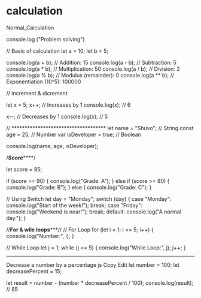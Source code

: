 # calculation
Normal_Calculation

console.log ("Problem solving")


// Basic of calculation 
let a = 10;
let b = 5;

console.log(a + b); // Addition: 15
console.log(a - b); // Subtraction: 5
console.log(a * b); // Multiplication: 50
console.log(a / b); // Division: 2
console.log(a % b); // Modulus (remainder): 0
console.log(a ** b); // Exponentiation (10^5): 100000





// increment & dicrement

let x = 5;
x++;  // Increases by 1
console.log(x); // 6

x--;  // Decreases by 1
console.log(x); // 5


// ************************************
let name = "Shuvo"; // String
const age = 25; // Number
var isDeveloper = true; // Boolean

console.log(name, age, isDeveloper);






/***************Score*******************/

let score = 85;

if (score >= 90) {
    console.log("Grade: A");
} else if (score >= 80) {
    console.log("Grade: B");
} else {
    console.log("Grade: C");
}

// Using Switch
let day = "Monday";
switch (day) {
    case "Monday":
        console.log("Start of the week!");
        break;
    case "Friday":
        console.log("Weekend is near!");
        break;
    default:
        console.log("A normal day.");
}


//**********For & wile loops*************//
// For Loop
for (let i = 1; i <= 5; i++) {
    console.log("Number:", i);
}

// While Loop
let j = 1;
while (j <= 5) {
    console.log("While Loop:", j);
    j++;
}



********************************************************
Decrease a number by a percentage
js
Copy
Edit
let number = 100;
let decreasePercent = 15;

let result = number - (number * decreasePercent / 100);
console.log(result); // 85



